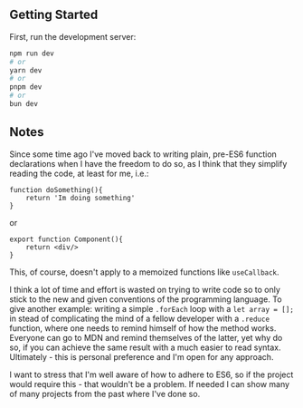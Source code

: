 ## Getting Started

First, run the development server:

```bash
npm run dev
# or
yarn dev
# or
pnpm dev
# or
bun dev
```

## Notes

Since some time ago I've moved back to writing plain, pre-ES6 function declarations when I have the freedom to do so, as I think that they simplify reading the code, at least for me, i.e.:

```
function doSomething(){
    return 'Im doing something'
}
```

or

```
export function Component(){
    return <div/>
}
```

This, of course, doesn't apply to a memoized functions like `useCallback`.

I think a lot of time and effort is wasted on trying to write code so to only stick to the new and given conventions of the programming language. To give another example: writing a simple `.forEach` loop with a `let array = [];` in stead of complicating the mind of a fellow developer with a `.reduce` function, where one needs to remind himself of how the method works. Everyone can go to MDN and remind themselves of the latter, yet why do so, if you can achieve the same result with a much easier to read syntax. Ultimately - this is personal preference and I'm open for any approach.

I want to stress that I'm well aware of how to adhere to ES6, so if the project would require this - that wouldn't be a problem. If needed I can show many of many projects from the past where I've done so.
